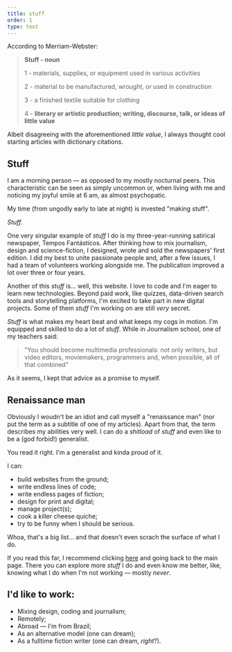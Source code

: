 ```yaml
---
title: stuff
order: 1
type: text
---
```


According to Merriam-Webster:

> **Stuff - noun**
>
> 1 - materials, supplies, or equipment used in various activities
>
> 2 - material to be manufactured, wrought, or used in construction
>
> 3 - a finished textile suitable for clothing
>
> 4 - **literary or artistic production; writing, discourse, talk, or ideas of little value**

Albeit disagreeing with the aforementioned *little value*, I always thought cool starting articles with dictionary citations.

## Stuff

I am a morning person — as opposed to my mostly nocturnal peers. This characteristic can be seen as simply uncommon or, when living with me and noticing my joyful smile at 6 am, as almost psychopatic.

My time (from ungodly early to late at night) is invested "making stuff".

*Stuff*.

One very singular example of *stuff* I do is my three-year-running satirical newspaper, Tempos Fantásticos. After thinking how to mix journalism, design and science-fiction, I designed, wrote and sold the newspapers' first edition. I did my best to unite passionate people and, after a few issues, I had a team of volunteers working alongside me. The publication improved a lot over three or four years.

Another of this *stuff* is... well, this website. I love to code and I'm eager to learn new technologies. Beyond paid work, like quizzes, data-driven search tools and storytelling platforms, I'm excited to take part in new digital projects. Some of them *stuff* I'm working on are still *very* secret.

*Stuff* is what makes my heart beat and what keeps my cogs in motion. I'm equipped and skilled to do a lot of *stuff*. While in Journalism school, one of my teachers said:

> "You should become multimedia professionals: not only writers, but video editors, moviemakers, programmers and, when possible, all of that combined"

As it seems, I kept that advice as a promise to myself.

## Renaissance man

Obviously I woudn't be an idiot and call myself a "renaissance man" (nor put the term as a subtitle of one of my articles). Apart from that, the term describes my abilities very well. I can do a *shitload* of *stuff* and even like to be a (god forbid!) generalist.

You read it right. I'm a generalist and kinda proud of it.

I can:

- build websites from the ground;
- write endless lines of code;
- write endless pages of fiction;
- design for print and digital;
- manage project(s);
- cook a killer cheese quiche;
- try to be funny when I should be serious.

Whoa, that's a big list... and that doesn't even scrach the surface of what I do.

If you read this far, I recommend clicking [here](/) and going back to the main page. There you can explore more *stuff* I do and even know me better, like, knowing what I do when I'm not working — mostly *never*.

## I'd like to work:

- Mixing design, coding and journalism;
- Remotely;
- Abroad — I'm from Brazil;
- As an alternative model (one can dream);
- As a fulltime fiction writer (one can dream, *right*?).

